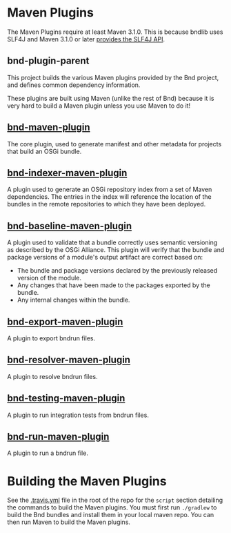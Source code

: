 # Maven Plugins

The Maven Plugins require at least Maven 3.1.0. This is because bndlib uses SLF4J and Maven 3.1.0 or later [provides the SLF4J API][6].

## bnd-plugin-parent

This project builds the various Maven plugins provided by the Bnd project,
and defines common dependency information.

These plugins are built using Maven (unlike the rest of Bnd) because it is
very hard to build a Maven plugin unless you use Maven to do it!

## [bnd-maven-plugin][1]

The core plugin, used to generate manifest and other metadata for
projects that build an OSGi bundle.

## [bnd-indexer-maven-plugin][2]

A plugin used to generate an OSGi repository index from a set of Maven
dependencies. The entries in the index will reference the location of
the bundles in the remote repositories to which they have been deployed.

## [bnd-baseline-maven-plugin][3]

A plugin used to validate that a bundle correctly uses semantic versioning
as described by the OSGi Alliance. This plugin will verify that the bundle
and package versions of a module's output artifact are correct based on:

* The bundle and package versions declared by the previously released
version of the module.
* Any changes that have been made to the packages exported by the bundle.
* Any internal changes within the bundle.

## [bnd-export-maven-plugin][4]

A plugin to export bndrun files.

## [bnd-resolver-maven-plugin][7]

A plugin to resolve bndrun files.

## [bnd-testing-maven-plugin][8]

A plugin to run integration tests from bndrun files.

## [bnd-run-maven-plugin][9]

A plugin to run a bndrun file.

# Building the Maven Plugins

See the [.travis.yml][5] file in the root of the repo for the `script` section
detailing the commands to build the Maven plugins. You must first run `./gradlew`
to build the Bnd bundles and install them in your local maven repo. You can then
run Maven to build the Maven plugins.

[1]: bnd-maven-plugin/README.md
[2]: bnd-indexer-maven-plugin/README.md
[3]: bnd-baseline-maven-plugin/README.md
[4]: bnd-export-maven-plugin/README.md
[5]: ../.travis.yml
[6]: https://maven.apache.org/maven-logging.html
[7]: bnd-resolver-maven-plugin/README.md
[8]: bnd-testing-maven-plugin/README.md
[9]: bnd-run-maven-plugin/README.md

